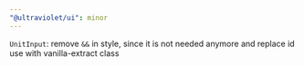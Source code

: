 ```yaml
---
"@ultraviolet/ui": minor
---
```


`UnitInput`: remove `&&` in style, since it is not needed anymore and replace id use with vanilla-extract class
